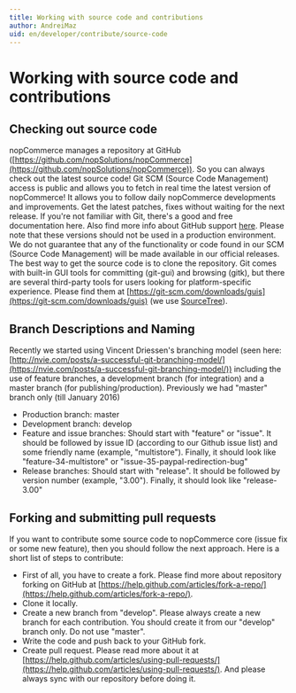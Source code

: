 ```yaml
---
title: Working with source code and contributions
author: AndreiMaz
uid: en/developer/contribute/source-code
---
```

# Working with source code and contributions

## Checking out source code

nopCommerce manages a repository at GitHub ([https://github.com/nopSolutions/nopCommerce](https://github.com/nopSolutions/nopCommerce)). So you can always check out the latest source code! Git SCM (Source Code Management) access is public and allows you to fetch in real time the latest version of nopCommerce! It allows you to follow daily nopCommerce developments and improvements. Get the latest patches, fixes without waiting for the next release. If you're not familiar with Git, there's a good and free documentation here. Also find more info about GitHub support [here](https://opensource.guide/how-to-contribute/). Please note that these versions should not be used in a production environment. We do not guarantee that any of the functionality or code found in our SCM (Source Code Management) will be made available in our official releases. The best way to get the source code is to clone the repository. Git comes with built-in GUI tools for committing (git-gui) and browsing (gitk), but there are several third-party tools for users looking for platform-specific experience. Please find them at [https://git-scm.com/downloads/guis](https://git-scm.com/downloads/guis) (we use [SourceTree](https://www.sourcetreeapp.com/)).

## Branch Descriptions and Naming

Recently we started using Vincent Driessen's branching model (seen here: [http://nvie.com/posts/a-successful-git-branching-model/](https://nvie.com/posts/a-successful-git-branching-model/)) including the use of feature branches, a development branch (for integration) and a master branch (for publishing/production). Previously we had "master" branch only (till January 2016)

* Production branch: master
* Development branch: develop
* Feature and issue branches: Should start with "feature" or "issue". It should be followed by issue ID (according to our Github issue list) and some friendly name (example, "multistore"). Finally, it should look like "feature-34-multistore" or "issue-35-paypal-redirection-bug"
* Release branches: Should start with "release". It should be followed by version number (example, "3.00"). Finally, it should look like "release-3.00"

## Forking and submitting pull requests

If you want to contribute some source code to nopCommerce core (issue fix or some new feature), then you should follow the next approach. Here is a short list of steps to contribute:

* First of all, you have to create a fork. Please find more about repository forking on GitHub at [https://help.github.com/articles/fork-a-repo/](https://help.github.com/articles/fork-a-repo/).
* Clone it locally.
* Create a new branch from "develop". Please always create a new branch for each contribution. You should create it from our "develop" branch only. Do not use "master".
* Write the code and push back to your GitHub fork.
* Create pull request. Please read more about it at [https://help.github.com/articles/using-pull-requests/](https://help.github.com/articles/using-pull-requests/). And please always sync with our repository before doing it.
